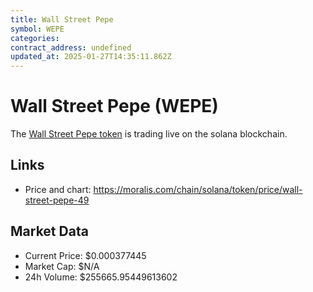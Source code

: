 ```yaml
---
title: Wall Street Pepe
symbol: WEPE
categories: 
contract_address: undefined
updated_at: 2025-01-27T14:35:11.862Z
---
```


# Wall Street Pepe (WEPE)
The [Wall Street Pepe token](https://moralis.com/chain/solana/token/price/wall-street-pepe-49) is trading live on the solana blockchain.

## Links
- Price and chart: https://moralis.com/chain/solana/token/price/wall-street-pepe-49

## Market Data
- Current Price: $0.000377445
- Market Cap: $N/A
- 24h Volume: $255665.95449613602
